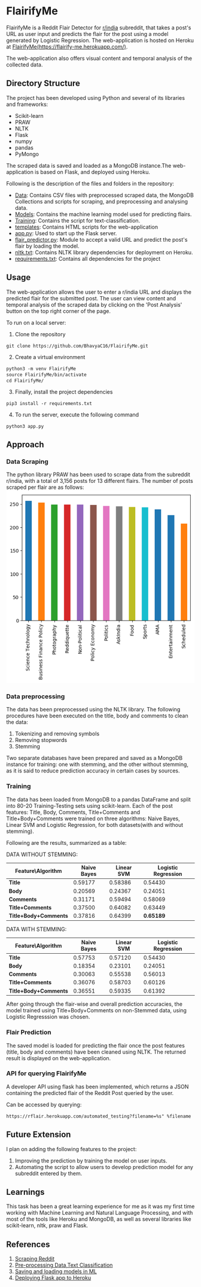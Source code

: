 # FlairifyMe
FlairifyMe is a Reddit Flair Detector for [r/india](https://www.reddit.com/r/india/) subreddit, that takes a post's URL as user input and predicts the flair for the post using a model generated by Logistic Regression. The web-application is hosted on Heroku at [FlairifyMe(https://flairify-me.herokuapp.com/)](https://flairify-me.herokuapp.com/).

The web-application also offers visual content and temporal analysis of the collected data.

## Directory Structure
The project has been developed using Python and several of its libraries and frameworks:
- Scikit-learn
- PRAW
- NLTK
- Flask
- numpy
- pandas
- PyMongo

The scraped data is saved and loaded as a MongoDB instance.The web-application is based on Flask, and deployed using Heroku.

Following is the description of the files and folders in the repository:

- [Data](https://github.com/BhavyaC16/FlairifyMe/tree/master/Data): Contains CSV files with preprocessed scraped data, the MongoDB Collections and scripts for scraping, and preprocessing and analysing data.
- [Models](https://github.com/BhavyaC16/FlairifyMe/tree/master/Models): Contains the machine learning model used for predicting flairs.
- [Training](https://github.com/BhavyaC16/FlairifyMe/tree/master/Training): Contains the script for text-classification.
- [templates](https://github.com/BhavyaC16/FlairifyMe/tree/master/templates): Contains HTML scripts for the web-application
- [app.py](https://github.com/BhavyaC16/FlairifyMe/blob/master/app.py): Used to start up the Flask server.
- [flair_predictor.py](https://github.com/BhavyaC16/FlairifyMe/blob/master/flair_predictor.py): Module to accept a valid URL and predict the post's flair by loading the model.
- [nltk.txt](https://github.com/BhavyaC16/FlairifyMe/blob/master/nltk.txt): Contains NLTK library dependencies for deployment on Heroku.
- [requirements.txt](https://github.com/BhavyaC16/FlairifyMe/blob/master/requirements.txt): Contains all dependencies for the project

## Usage
The web-application allows the user to enter a r/india URL and displays the predicted flair for the submitted post. The user can view content and temporal analysis of the scraped data by clicking on the 'Post Analysis' button on the top right corner of the page.

To run on a local server:
1. Clone the repository
```
git clone https://github.com/BhavyaC16/FlairifyMe.git
```
2. Create a virtual environment
```
python3 -m venv FlairifyMe
source FlairifyMe/bin/activate
cd FlairifyMe/
```
3. Finally, install the project dependencies
```
pip3 install -r requirements.txt
```
4. To run the server, execute the following command
```
python3 app.py
```

## Approach 
### Data Scraping
The python library PRAW has been used to scrape data from the subreddit r/india, with a total of 3,156 posts for 13 different flairs. The number of posts scraped per flair are as follows:
![alt text](https://github.com/BhavyaC16/FlairifyMe/blob/master/Data/Scripts/DataSplit.png)

### Data preprocessing
The data has been preprocessed using the NLTK library. The following procedures have been executed on the title, body and comments to clean the data:
1. Tokenizing and removing symbols
2. Removing stopwords
3. Stemming

Two separate databases have been prepared and saved as a MongoDB instance for training: one with stemming, and the other without stemming, as it is said to reduce prediction accuracy in certain cases by sources.

### Training 
The data has been loaded from MongoDB to a pandas DataFrame and split into 80-20 Training-Testing sets using scikit-learn.
Each of the post features: Title, Body, Comments, Title+Comments and Title+Body+Comments were trained on three algorithms: Naive Bayes, Linear SVM and Logistic Regression, for both datasets(with and without stemming).

Following are the results, summarized as a table:

DATA WITHOUT STEMMING:

| **Feature\Algorithm**   | **Naive Bayes** | **Linear SVM** | **Logistic Regression** |
|-------------------------|-----------------|----------------|-------------------------|
| **Title**               | 0.59177         | 0.58386        | 0.54430                 |
| **Body**                | 0.20569         | 0.24367        | 0.24051                 |
| **Comments**            | 0.31171         | 0.59494        | 0.58069                 |
| **Title+Comments**      | 0.37500         | 0.64082        | 0.63449                 |
| **Title+Body+Comments** | 0.37816         | 0.64399        | **0.65189**             |

DATA WITH STEMMING:

| **Feature\Algorithm**   | **Naive Bayes** | **Linear SVM** | **Logistic Regression** |
|-------------------------|-----------------|----------------|-------------------------|
| **Title**               | 0.57753         | 0.57120        | 0.54430                 |
| **Body**                | 0.18354         | 0.23101        | 0.24051                 |
| **Comments**            | 0.30063         | 0.55538        | 0.56013                 |
| **Title+Comments**      | 0.36076         | 0.58703        | 0.60126                 |
| **Title+Body+Comments** | 0.36551         | 0.59335        | 0.61392                 |

After going through the flair-wise and overall prediction accuracies, the model trained using Title+Body+Comments on non-Stemmed data, using Logistic Regresssion was chosen. 

### Flair Prediction
The saved model is loaded for predicting the flair once the post features (title, body and comments) have been cleaned using NLTK. The returned result is displayed on the web-application.

### API for querying FlairifyMe
A developer API using flask has been implemented, which returns a JSON containing the predicted flair of the Reddit Post queried by the user.

Can be accessed by querying: 
```
https://rflair.herokuapp.com/automated_testing?filename=%s" %filename
```

## Future Extension
I plan on adding the following features to the project:
1. Improving the prediction by training the model on user inputs.
2. Automating the script to allow users to develop prediction model for any subreddit entered by them.

## Learnings
This task has been a great learning experience for me as it was my first time working with Machine Learning and Natural Language Processing, and with most of the tools like Heroku and MongoDB, as well as several libraries like scikit-learn, nltk, praw and Flask.

## References
1. [Scraping Reddit](https://www.storybench.org/how-to-scrape-reddit-with-python/)
2. [Pre-processing Data,Text Classification](https://towardsdatascience.com/multi-class-text-classification-model-comparison-and-selection-5eb066197568)
3. [Saving and loading models in ML](https://machinelearningmastery.com/save-load-machine-learning-models-python-scikit-learn/)
4. [Deploying Flask app to Heroku](https://devcenter.heroku.com/articles/getting-started-with-python)
